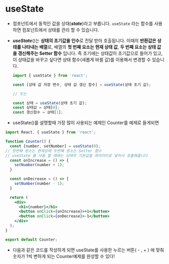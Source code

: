 # useState

- 컴포넌트에서 동적인 값을 상태(***state***)라고 부릅니다. `useState` 라는 함수를 사용하면 컴포넌트에서 상태를 관리 할 수 있습니다.
- ***useState***()는 **상태의 초기값을 인수**로 전달 받아 호출됩니다. 이때의 **반환값은 상태를 나타내는 배열**로, 배열의 **첫 번째 요소는 현재 상태 값**, **두 번째 요소는 상태 값을 갱신해주는 Setter 함수** 입니다. 즉 초기에는 상태값이 초기값으로 들어가 있고, 이 상태값을 바꾸고 싶다면 상태 함수(새롭게 바뀔 값)를 이용해서 변경할 수 있습니다.
    
    ```jsx
    import { useState } from 'react';
    
    const [상태 값 저장 변수, 상태 값 갱신 함수] = useState(상태 초기 값);
    
    // 또는
    
    const 상태 = useState(상태 초기 값);
    const 상태값 = 상태[0];
    const 갱신함수 = 상태[1];
    ```
    
- useState()를 설명할때 가장 많이 사용되는 예제인 Counter를 예제로 들게되면

```jsx
import React, { useState } from 'react';

function Counter() {
  const [number, setNumber] = useState(0);
// 첫번째 원소는 현재상태 두번째 원소는 Setter 함수
// useState 를 사용 할 때에는 상태의 기본값을 파라미터로 넣어서 호출해줍니다
  const onIncrease = () => {
    setNumber(number + 1);
  }

  const onDecrease = () => {
    setNumber(number - 1);
  }

  return (
    <div>
      <h1>{number}</h1>
      <button onClick={onIncrease}>+1</button>
      <button onClick={onDecrease}>-1</button>
    </div>
  );
}

export default Counter;
```

- 다음과 같은 코드를 작성하게 되면 useState를 사용한 누르는 버튼( - , + ) 에 맞춰 숫자가 1씩 변하게 되는 Counter예제를 완성할 수 있다!

